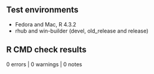 ## Test environments
* Fedora and Mac, R 4.3.2
* rhub and win-builder (devel, old_release and release)

## R CMD check results

0 errors | 0 warnings | 0 notes
